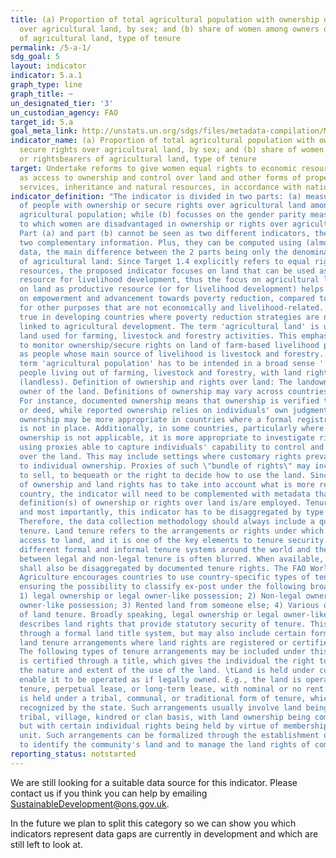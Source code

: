 ```yaml
---
title: (a) Proportion of total agricultural population with ownership or secure rights
  over agricultural land, by sex; and (b) share of women among owners or rightsbearers
  of agricultural land, type of tenure
permalink: /5-a-1/
sdg_goal: 5
layout: indicator
indicator: 5.a.1
graph_type: line
graph_title: ~
un_designated_tier: '3'
un_custodian_agency: FAO
target_id: 5.a
goal_meta_link: http://unstats.un.org/sdgs/files/metadata-compilation/Metadata-Goal-5.pdf
indicator_name: (a) Proportion of total agricultural population with ownership or
  secure rights over agricultural land, by sex; and (b) share of women among owners
  or rightsbearers of agricultural land, type of tenure
target: Undertake reforms to give women equal rights to economic resources, as well
  as access to ownership and control over land and other forms of property, financial
  services, inheritance and natural resources, in accordance with national laws.
indicator_definition: "The indicator is divided in two parts: (a) measures the incidence
  of people with ownership or secure rights over agricultural land among the total
  agricultural population; while (b) focusses on the gender parity measuring the extent
  to which women are disadvantaged in ownership or rights over agricultural land.
  Part (a) and part (b) cannot be seen as two different indicators, they rather provide
  two complementary information. Plus, they can be computed using (almost) the same
  data, the main difference between the 2 parts being only the denominator.  Definition
  of agricultural land: Since Target 1.4 explicitly refers to equal rights on economic
  resources, the proposed indicator focuses on land that can be used as a productive
  resource for livelihood development, thus the focus on agricultural land. The focus
  on land as productive resource (or for livelihood development) helps deriving indication
  on empowerment and advancement towards poverty reduction, compared to lands used
  for other purposes that are not economically and livelihood-related. This is particularly
  true in developing countries where poverty reduction strategies are necessarily
  linked to agricultural development. The term 'agricultural land' is used to indicate
  land used for farming, livestock and forestry activities. This emphasizes the importance
  to monitor ownership/secure rights on land of farm-based livelihood people as well
  as people whose main source of livelihood is livestock and forestry. Similarly the
  term 'agricultural population' has to be intended in a broad sense ' i.e. including
  people living out of farming, livestock and forestry, with land rights or without
  (landless). Definition of ownership and rights over land: The landowner is the legal
  owner of the land. Definitions of ownership may vary across countries and surveys.
  For instance, documented ownership means that ownership is verified through title
  or deed, while reported ownership relies on individuals' own judgment. Reported
  ownership may be more appropriate in countries where a formal registration system
  is not in place. Additionally, in some countries, particularly where land private
  ownership is not applicable, it is more appropriate to investigate rights over land
  using proxies able to capture individuals' capability to control and take decisions
  over the land. This may include settings where customary rights prevail as opposed
  to individual ownership. Proxies of such \"bundle of rights\" may include the right
  to sell, to bequeath or the right to decide how to use the land. Since the definition
  of ownership and land rights has to take into account what is more relevant in the
  country, the indicator will need to be complemented with metadata that specify what
  definition(s) of ownership or rights over land is/are employed. Tenure Type Finally
  and most importantly, this indicator has to be disaggregated by type of tenure.
  Therefore, the data collection methodology should always include a question on land
  tenure. Land tenure refers to the arrangements or rights under which people have
  access to land, and it is one of the key elements to tenure security.5 There are
  different formal and informal tenure systems around the world and the distinction
  between legal and non-legal tenure is often blurred. When available, the indicator
  shall also be disaggregated by documented tenure rights. The FAO World Census of
  Agriculture encourages countries to use country-specific types of tenure whilst
  ensuring the possibility to classify ex-post under the following broad categories:
  1) legal ownership or legal owner-like possession; 2) Non-legal ownership or non-legal
  owner-like possession; 3) Rented land from someone else; 4) Various other types
  of land tenure. Broadly speaking, legal ownership or legal owner-like possession
  describes land rights that provide statutory security of tenure. This may be done
  through a formal land title system, but may also include certain forms of customary
  land tenure arrangements where land rights are registered or certified in some way.
  The following types of tenure arrangements may be included under this heading: \tOwnership
  is certified through a title, which gives the individual the right to determine
  the nature and extent of the use of the land. \tLand is held under conditions that
  enable it to be operated as if legally owned. E.g., the land is operated under hereditary
  tenure, perpetual lease, or long-term lease, with nominal or no rent. \tThe land
  is held under a tribal, communal, or traditional form of tenure, which is legally
  recognized by the state. Such arrangements usually involve land being held on a
  tribal, village, kindred or clan basis, with land ownership being communal in character
  but with certain individual rights being held by virtue of membership in the social
  unit. Such arrangements can be formalized through the establishment of legal procedures
  to identify the community's land and to manage the land rights of community members."
reporting_status: notstarted
---
```


We are still looking for a suitable data source for this indicator. Please contact us if you think you can help by emailing <a href="mailto:SustainableDevelopment@ons.gov.uk">SustainableDevelopment@ons.gov.uk</a>.

In the future we plan to split this category so we can show you which indicators represent data gaps are currently in development and which are still left to look at.

